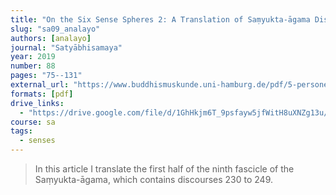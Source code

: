 ```yaml
---
title: "On the Six Sense Spheres 2: A Translation of Saṃyukta-āgama Discourses 230 to 249"
slug: "sa09_analayo"
authors: [analayo]
journal: "Satyābhisamaya"
year: 2019
number: 88
pages: "75--131"
external_url: "https://www.buddhismuskunde.uni-hamburg.de/pdf/5-personen/analayo/sa09.pdf"
formats: [pdf]
drive_links:
  - "https://drive.google.com/file/d/1GhHkjm6T_9psfayw5jfWitH8uXNZg13u/view?usp=drivesdk&resourcekey=0-_9niGsEqVf2ryfp3j4TIjg"
course: sa
tags:
  - senses
---
```


> In this article I translate the first half of the ninth fascicle of the 
Saṃyukta-āgama, which contains discourses 230 to 249.



